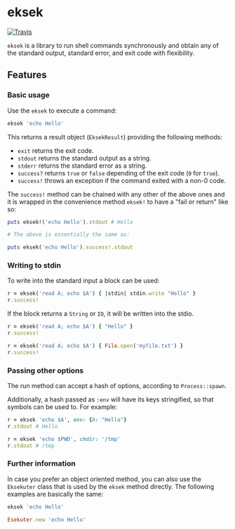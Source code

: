 # eksek

[![Travis](https://img.shields.io/travis/jleeothon/eksek.svg)](https://travis-ci.org/jleeothon/eksek)

`eksek` is a library to run shell commands synchronously and obtain any of the standard output, standard error, and exit code with flexibility.

## Features

### Basic usage

Use the `eksek` to execute a command:

```ruby
eksek 'echo Hello'
```

This returns a result object (`EksekResult`) providing the following methods:

- `exit` returns the exit code.
- `stdout` returns the standard output as a string.
- `stderr` returns the standard error as a string.
- `success?` returns `true` or `false` depending of the exit code (`0` for `true`).
- `success!` throws an exception if the command exited with a non-0 code.

The `success!` method can be chained with any other of the above ones and it is wrapped in the convenience method `eksek!` to have a "fail or return" like so:

```ruby
puts eksek!('echo Hello').stdout # Hello

# The above is essentially the same as:

puts eksek('echo Hello').success!.stdout
```

### Writing to stdin

To write into the standard input a block can be used:

```ruby
r = eksek('read A; echo $A') { |stdin| stdin.write "Hello" }
r.success!
```

If the block returns a `String` or `IO`, it will be written into the stdio.

```ruby
r = eksek('read A; echo $A') { "Hello" }
r.success!

r = eksek('read A; echo $A') { File.open('myfile.txt') }
r.success!
```


### Passing other options

The run method can accept a hash of options, according to `Process::spawn`.

Additionally, a hash passed as `:env` will have its keys stringified, so that symbols can be used to. For example:

```ruby
r = eksek 'echo $A', env: {A: "Hello"}
r.stdout # Hello

r = eksek 'echo $PWD', chdir: '/tmp'
r.stdout # /tmp
```

### Further information

In case you prefer an object oriented method, you can also use the `Eksekuter` class that is used by the `eksek` method directly. The following examples are basically the same:

```ruby
eksek 'echo Hello'
```

```ruby
Esekuter.new 'echo Hello'
```
